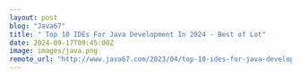 ```yaml
---
layout: post
blog: "Java67"
title: " Top 10 IDEs For Java Development In 2024 - Best of Lot"
date: 2024-09-17T09:45:00Z
image: images/java.png
remote_url: "http://www.java67.com/2023/04/top-10-ides-for-java-development-in.html"
---
```

